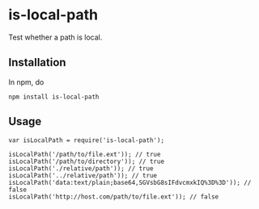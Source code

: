 # is-local-path

Test whether a path is local.

## Installation

In npm, do

	npm install is-local-path
	
## Usage

	var isLocalPath = require('is-local-path');
	
	isLocalPath('/path/to/file.ext')); // true
    isLocalPath('/path/to/directory')); // true
    isLocalPath('./relative/path')); // true
    isLocalPath('../relative/path')); // true
    isLocalPath('data:text/plain;base64,SGVsbG8sIFdvcmxkIQ%3D%3D')); // false
    isLocalPath('http://host.com/path/to/file.ext')); // false
